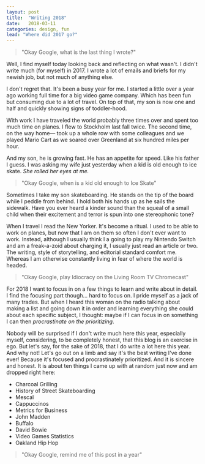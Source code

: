 ```yaml
---
layout: post
title:  "Writing 2018"
date:   2018-03-11
categories: design, fun
lead: "Where did 2017 go?"
---
```


> "Okay Google, what is the last thing I wrote?"

Well, I find myself today looking back and reflecting on what wasn't. I didn't write much (for myself) in 2017. I wrote a lot of emails and briefs for my newish job, but not much of anything else.

I don't regret that. It's been a busy year for me. I started a little over a year ago working full time for a big video game company. Which has been fun but consuming due to a lot of travel. On top of that, my son is now one and half and quickly showing signs of toddler-hood.

With work I have traveled the world probably three times over and spent too much time on planes. I flew to Stockholm last fall twice. The second time, on the way home&mdash; took up a whole row with some colleagues and we played Mario Cart as we soared over Greenland at six hundred miles per hour.

And my son, he is growing fast. He has an appetite for speed. Like his father I guess. I was asking my wife just yesterday when a kid is old enough to ice skate. <i>She rolled her eyes at me.</i>

> "Okay Google, when is a kid old enough to Ice Skate"

Sometimes I take my son skateboarding. He stands on the tip of the board while I peddle from behind. I hold both his hands up as he sails the sidewalk. Have you ever heard a kinder sound than the squeal of a small child when their excitement and terror is spun into one stereophonic tone?

When I travel I read the New Yorker. It's become a ritual. I used to be able to work on planes, but now that I am on them so often I don't ever want to work. Instead, although I usually think I a going to play my Nintendo Switch and am a freak-a-zoid about charging it, I usually just read an article or two. The writing, style of storytelling, and editorial standard comfort me. Whereas I am otherwise constantly living in fear of where the world is headed.

> "Okay Google, play Idiocracy on the Living Room TV Chromecast"

For 2018 I want to focus in on a few things to learn and write about in detail. I find the focusing part though... hard to focus on. I pride myself as a jack of many trades. But when I heard this woman on the radio talking about making a list and going down it in order and learning everything she could about each specific subject, I thought: maybe if I can focus in on something I can then <em>procrastinate on the prioritizing</em>. 

Nobody will be surprised if I don't write much here this year, especially myself, considering, to be completely honest, that this blog is an exercise in ego. But let's say, for the sake of 2018, that I do write a lot here this year. And why not! Let's go out on a limb and say it's the best writing I've done ever! Because it's focused and procrastinately prioritized. And it is sincere and honest. It is about ten things I came up with at random just now and am dropped right here:

* Charcoal Grilling
* History of Street Skateboarding
* Mescal
* Cappuccinos
* Metrics for Business
* John Madden
* Buffalo
* David Bowie
* Video Games Statistics
* Oakland Hip Hop

> "Okay Google, remind me of this post in a year"